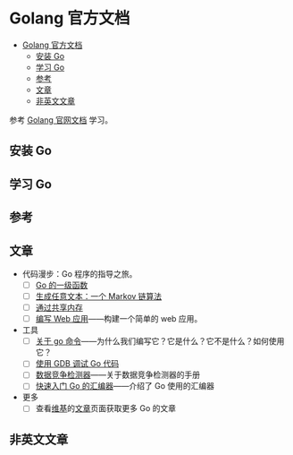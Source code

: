 # Golang 官方文档

- [Golang 官方文档](#golang-%e5%ae%98%e6%96%b9%e6%96%87%e6%a1%a3)
  - [安装 Go](#%e5%ae%89%e8%a3%85-go)
  - [学习 Go](#%e5%ad%a6%e4%b9%a0-go)
  - [参考](#%e5%8f%82%e8%80%83)
  - [文章](#%e6%96%87%e7%ab%a0)
  - [非英文文章](#%e9%9d%9e%e8%8b%b1%e6%96%87%e6%96%87%e7%ab%a0)

参考 [Golang 官网文档](https://golang.org/doc/) 学习。

## 安装 Go

## 学习 Go

## 参考

## 文章

- 代码漫步：Go 程序的指导之旅。
  - [ ] [Go 的一级函数](https://golang.org/doc/codewalk/functions)
  - [ ] [生成任意文本：一个 Markov 链算法](https://golang.org/doc/codewalk/markov)
  - [ ] [通过共享内存](https://golang.org/doc/codewalk/sharemem)
  - [ ] [编写 Web 应用](https://golang.org/doc/articles/wiki/)——构建一个简单的 web 应用。
- 工具
  - [ ] [关于 go 命令](go_command.md)——为什么我们编写它？它是什么？它不是什么？如何使用它？
  - [ ] [使用 GDB 调试 Go 代码](gdb.md)
  - [ ] [数据竞争检测器](race_detector.md)——关于数据竞争检测器的手册
  - [ ] [快速入门 Go 的汇编器](asm.md)——介绍了 Go 使用的汇编器
- 更多
  - [ ] 查看[维基](../README.md)的[文章](../articles.md)页面获取更多 Go 的文章

## 非英文文章
